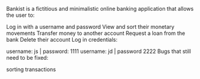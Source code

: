 Bankist is a fictitious and minimalistic online banking application that allows the user to:

Log in with a username and password
View and sort their monetary movements
Transfer money to another account
Request a loan from the bank
Delete their account
Log in credentials:

username: js | password: 1111
username: jd | password 2222
Bugs that still need to be fixed:

sorting transactions
